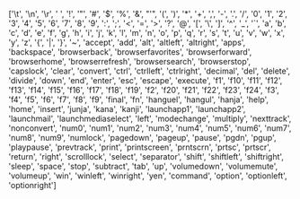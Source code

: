 
['\t', '\n', '\r', ' ', '!', '"', '#', '$', '%', '&', "'", '(', ')', '*', '+', ',', '-', '.', '/', '0', '1', '2', '3', '4', '5', '6', '7', '8', '9', ':', ';', '<', '=', '>', '?', '@', '[', '\\', ']', '^', '_', '`', 'a', 'b', 'c', 'd', 'e', 'f', 'g', 'h', 'i', 'j', 'k', 'l', 'm', 'n', 'o', 'p', 'q', 'r', 's', 't', 'u', 'v', 'w', 'x', 'y', 'z', '{', '|', '}', '~', 'accept', 'add', 'alt', 'altleft', 'altright', 'apps', 'backspace', 'browserback', 'browserfavorites', 'browserforward', 'browserhome', 'browserrefresh', 'browsersearch', 'browserstop', 'capslock', 'clear', 'convert', 'ctrl', 'ctrlleft', 'ctrlright', 'decimal', 'del', 'delete', 'divide', 'down', 'end', 'enter', 'esc', 'escape', 'execute', 'f1', 'f10', 'f11', 'f12', 'f13', 'f14', 'f15', 'f16', 'f17', 'f18', 'f19', 'f2', 'f20', 'f21', 'f22', 'f23', 'f24', 'f3', 'f4', 'f5', 'f6', 'f7', 'f8', 'f9', 'final', 'fn', 'hanguel', 'hangul', 'hanja', 'help', 'home', 'insert', 'junja', 'kana', 'kanji', 'launchapp1', 'launchapp2', 'launchmail', 'launchmediaselect', 'left', 'modechange', 'multiply', 'nexttrack', 'nonconvert', 'num0', 'num1', 'num2', 'num3', 'num4', 'num5', 'num6', 'num7', 'num8', 'num9', 'numlock', 'pagedown', 'pageup', 'pause', 'pgdn', 'pgup', 'playpause', 'prevtrack', 'print', 'printscreen', 'prntscrn', 'prtsc', 'prtscr', 'return', 'right', 'scrolllock', 'select', 'separator', 'shift', 'shiftleft', 'shiftright', 'sleep', 'space', 'stop', 'subtract', 'tab', 'up', 'volumedown', 'volumemute', 'volumeup', 'win', 'winleft', 'winright', 'yen', 'command', 'option', 'optionleft', 'optionright']